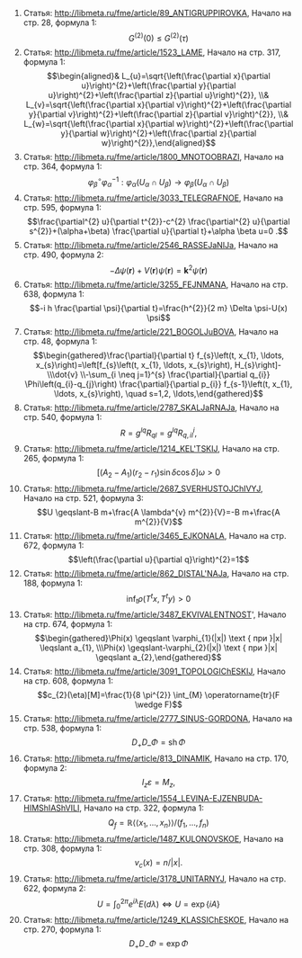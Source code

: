 1. Статья: http://libmeta.ru/fme/article/89_ANTIGRUPPIROVKA, Начало на стр. 28, формула 1:
$$G^{(2)}(0) \leqslant G^{(2)}(\tau)$$
2. Статья: http://libmeta.ru/fme/article/1523_LAME, Начало на стр. 317, формула 1:
$$\begin{aligned}& L_{u}=\sqrt{\left(\frac{\partial x}{\partial u}\right)^{2}+\left(\frac{\partial y}{\partial u}\right)^{2}+\left(\frac{\partial z}{\partial u}\right)^{2}}, \\& L_{v}=\sqrt{\left(\frac{\partial x}{\partial v}\right)^{2}+\left(\frac{\partial y}{\partial v}\right)^{2}+\left(\frac{\partial z}{\partial v}\right)^{2}}, \\& L_{w}=\sqrt{\left(\frac{\partial x}{\partial w}\right)^{2}+\left(\frac{\partial y}{\partial w}\right)^{2}+\left(\frac{\partial z}{\partial w}\right)^{2}},\end{aligned}$$
3. Статья: http://libmeta.ru/fme/article/1800_MNOTOOBRAZI, Начало на стр. 364, формула 1:
$$\varphi_{\beta}^{\circ} \varphi_{\alpha}^{-1}: \varphi_{\alpha}\left(U_{\alpha} \cap U_{\beta}\right) \rightarrow \varphi_{\beta}\left(U_{\alpha} \cap U_{\beta}\right)$$
4. Статья: http://libmeta.ru/fme/article/3033_TELEGRAFNOE, Начало на стр. 595, формула 1:
$$\frac{\partial^{2} u}{\partial t^{2}}-c^{2} \frac{\partial^{2} u}{\partial s^{2}}+(\alpha+\beta) \frac{\partial u}{\partial t}+\alpha \beta u=0 .$$
5. Статья: http://libmeta.ru/fme/article/2546_RASSEJaNIJa, Начало на стр. 490, формула 2:
$$-\Delta \psi(\boldsymbol{r})+V(\boldsymbol{r}) \psi(\boldsymbol{r})=\boldsymbol{k}^{2} \psi(\boldsymbol{r})$$
6. Статья: http://libmeta.ru/fme/article/3255_FEJNMANA, Начало на стр. 638, формула 1:
$$-i h \frac{\partial \psi}{\partial t}=\frac{h^{2}}{2 m} \Delta \psi-U(x) \psi$$
7. Статья: http://libmeta.ru/fme/article/221_BOGOLJuBOVA, Начало на стр. 48, формула 1:
$$\begin{gathered}\frac{\partial}{\partial t} f_{s}\left(t, x_{1}, \ldots, x_{s}\right)=\left[f_{s}\left(t, x_{1}, \ldots, x_{s}\right), H_{s}\right]- \\\dot{v} \\-\sum_{i \neq j=1}^{s} \frac{\partial}{\partial q_{i}} \Phi\left(q_{i}-q_{j}\right) \frac{\partial}{\partial p_{i}} f_{s-1}\left(t, x_{1}, \ldots, x_{s}\right), \quad s=1,2, \ldots,\end{gathered}$$
8. Статья: http://libmeta.ru/fme/article/2787_SKALJaRNAJa, Начало на стр. 540, формула 1:
$$R=g^{l q} R_{q l}=g^{l q} R_{q, i l}^{i},$$
9. Статья: http://libmeta.ru/fme/article/1214_KEL'TSKIJ, Начало на стр. 265, формула 1:
$$\left[\left(A_{2}-A_{1}\right)\left(r_{2}-r_{1}\right) \sin \delta \cos \delta\right] \omega>0$$
10. Статья: http://libmeta.ru/fme/article/2687_SVERHUSTOJChIVYJ, Начало на стр. 521, формула 3:
$$U \geqslant-B m+\frac{A \lambda^{v} m^{2}}{V}=-B m+\frac{A m^{2}}{V}$$
11. Статья: http://libmeta.ru/fme/article/3465_EJKONALA, Начало на стр. 672, формула 1:
$$\left(\frac{\partial u}{\partial q}\right)^{2}=1$$
12. Статья: http://libmeta.ru/fme/article/862_DISTAL'NAJa, Начало на стр. 188, формула 1:
$$\inf _{t} \rho\left(T^{t} x, T^{t} y\right)>0$$
13. Статья: http://libmeta.ru/fme/article/3487_EKVIVALENTNOST', Начало на стр. 674, формула 1:
$$\begin{gathered}\Phi(x) \geqslant \varphi_{1}(|x|) \text { при }|x| \leqslant a_{1}, \\\Phi(x) \geqslant-\varphi_{2}(|x|) \text { при }|x| \geqslant a_{2},\end{gathered}$$
14. Статья: http://libmeta.ru/fme/article/3091_TOPOLOGIChESKIJ, Начало на стр. 608, формула 1:
$$c_{2}(\eta)[M]=\frac{1}{8 \pi^{2}} \int_{M} \operatorname{tr}(F \wedge F)$$
15. Статья: http://libmeta.ru/fme/article/2777_SINUS-GORDONA, Начало на стр. 538, формула 1:
$$D_{+} D \_\Phi=\operatorname{sh} \Phi$$
16. Статья: http://libmeta.ru/fme/article/813_DINAMIK, Начало на стр. 170, формула 2:
$$I_{z} \varepsilon=M_{z},$$
17. Статья: http://libmeta.ru/fme/article/1554_LEVINA-EJZENBUDA-HIMShIAShVILI, Начало на стр. 322, формула 1:
$$Q_{f}=\mathbb{R}\left\langle\left\langle x_{1}, \ldots, x_{n}\right\rangle\right\rangle /\left(f_{1}, \ldots, f_{n}\right)$$
18. Статья: http://libmeta.ru/fme/article/1487_KULONOVSKOE, Начало на стр. 308, формула 1:
$$v_{c}(x)=n /|x| .$$
19. Статья: http://libmeta.ru/fme/article/3178_UNITARNYJ, Начало на стр. 622, формула 2:
$$U=\int_{0}^{2 \pi} e^{i \lambda} E(d \lambda) \Leftrightarrow U=\exp \{i A\}$$
20. Статья: http://libmeta.ru/fme/article/1249_KLASSIChESKOE, Начало на стр. 270, формула 1:
$$D_{+} D_{-} \Phi=\exp \Phi$$
